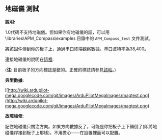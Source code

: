 ## 地磁儀 測試 ##

**說明:**

1.0代碼不支持地磁儀。但如果你有地磁儀的話，可以用  \libraries\APM\_Compass\examples 目錄中的 `APM_Compass_test` 文件測試。

將該固件傳到你的板子上，通過串口終端觀察數據。串口波特率為38,400。

連接地磁儀的說明在[這裡](Magnetometer.md).

(**注**: 目前板子的方向標誌是錯的。正確的標誌請參見[該帖](http://www.diydrones.com/forum/topics/hmc5843-3-axis-magnetometer)。)

**典型數據:**

![http://wiki.ardupilot-mega.googlecode.com/git/images/ArduPilotMegaImages/magtest.png](http://wiki.ardupilot-mega.googlecode.com/git/images/ArduPilotMegaImages/magtest.png)

**故障檢修:**

記住地磁儀只關注方向。如果方向數據反了，可能是你把板子上下顛倒了(即將地磁儀焊接到板子上那樣)。不用擔心——在設置裡面可以配置。